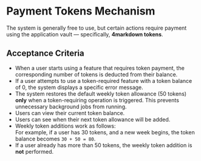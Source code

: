 # Payment Tokens Mechanism

The system is generally free to use, but certain actions require payment using the application vault — specifically, **4markdown tokens**.

## Acceptance Criteria

- When a user starts using a feature that requires token payment, the corresponding number of tokens is deducted from their balance.
- If a user attempts to use a token-required feature with a token balance of 0, the system displays a specific error message.
- The system restores the default weekly token allowance (50 tokens) **only** when a token-requiring operation is triggered. This prevents unnecessary background jobs from running.
- Users can view their current token balance.
- Users can see when their next token allowance will be added.
- Weekly token additions work as follows:  
  For example, if a user has 30 tokens, and a new week begins, the token balance becomes `30 + 50 = 80`.
- If a user already has more than 50 tokens, the weekly token addition is **not** performed.